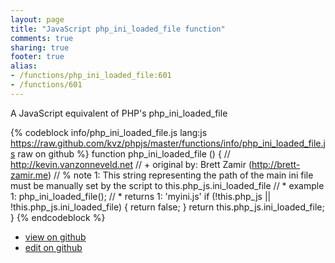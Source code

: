 ```yaml
---
layout: page
title: "JavaScript php_ini_loaded_file function"
comments: true
sharing: true
footer: true
alias:
- /functions/php_ini_loaded_file:601
- /functions/601
---
```

A JavaScript equivalent of PHP's php_ini_loaded_file

{% codeblock info/php_ini_loaded_file.js lang:js https://raw.github.com/kvz/phpjs/master/functions/info/php_ini_loaded_file.js raw on github %}
function php_ini_loaded_file () {
    // http://kevin.vanzonneveld.net
    // +   original by: Brett Zamir (http://brett-zamir.me)
    // %        note 1: This string representing the path of the main ini file must be manually set by the script to this.php_js.ini_loaded_file
    // *     example 1: php_ini_loaded_file();
    // *     returns 1: 'myini.js'
    if (!this.php_js || !this.php_js.ini_loaded_file) {
        return false;
    }
    return this.php_js.ini_loaded_file;
}
{% endcodeblock %}

 - [view on github](https://github.com/kvz/phpjs/blob/master/functions/info/php_ini_loaded_file.js)
 - [edit on github](https://github.com/kvz/phpjs/edit/master/functions/info/php_ini_loaded_file.js)
